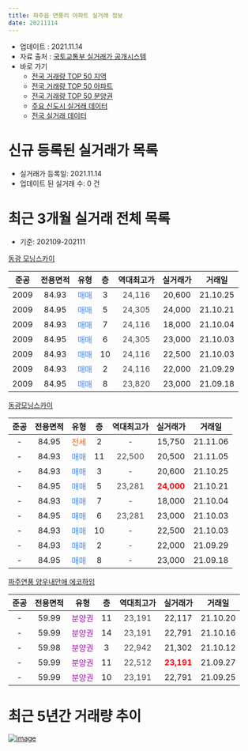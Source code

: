 ```yaml
---
title: 파주읍 연풍리 아파트 실거래 정보
date: 20211114
---
```


* 업데이트 : 2021.11.14
* 자료 출처 : [국토교통부 실거래가 공개시스템](http://rt.molit.go.kr)
* 바로 가기
    * [전국 거래량 TOP 50 지역](https://apt-info.github.io/apt-trade-info/tr)
    * [전국 거래량 TOP 50 아파트](https://apt-info.github.io/apt-trade-info/ta)
    * [전국 거래량 TOP 50 분양권](https://apt-info.github.io/apt-trade-info/tb)
    * [주요 신도시 실거래 데이터](https://apt-info.github.io/apt-trade-info/newtown)
    * [전국 실거래 데이터](https://apt-info.github.io/apt-trade-info/all)



<script async src="https://pagead2.googlesyndication.com/pagead/js/adsbygoogle.js"></script>
<!-- 기본광고 -->
<ins class="adsbygoogle"
     style="display:block"
     data-ad-client="ca-pub-1142216861245946"
     data-ad-slot="4805727019"
     data-ad-format="auto"
     data-full-width-responsive="true"></ins>
<script>
     (adsbygoogle = window.adsbygoogle || []).push({});
</script>


# 신규 등록된 실거래가 목록

* 실거래가 등록일: 2021.11.14
* 업데이트 된 실거래 수: 0 건




<script async src="https://pagead2.googlesyndication.com/pagead/js/adsbygoogle.js"></script>
<!-- 기본광고 -->
<ins class="adsbygoogle"
     style="display:block"
     data-ad-client="ca-pub-1142216861245946"
     data-ad-slot="4805727019"
     data-ad-format="auto"
     data-full-width-responsive="true"></ins>
<script>
     (adsbygoogle = window.adsbygoogle || []).push({});
</script>


# 최근 3개월 실거래 전체 목록
* 기준: 202109-202111


[동광 모닝스카이](https://search.naver.com/search.naver?query=%EB%8F%99%EA%B4%91+%EB%AA%A8%EB%8B%9D%EC%8A%A4%EC%B9%B4%EC%9D%B4)

|준공|전용면적|유형|층|역대최고가|실거래가|거래일|
|:---:|:---:|:---:|:---:|:---:|:---:|:---:|
|2009|84.93|<span style="color:#4285F3">매매</span>|3|<span style="color:#444444">24,116</span>|20,600|21.10.25|
|2009|84.95|<span style="color:#4285F3">매매</span>|5|<span style="color:#444444">24,305</span>|24,000|21.10.21|
|2009|84.93|<span style="color:#4285F3">매매</span>|7|<span style="color:#444444">24,116</span>|18,000|21.10.04|
|2009|84.95|<span style="color:#4285F3">매매</span>|6|<span style="color:#444444">24,305</span>|23,000|21.10.03|
|2009|84.93|<span style="color:#4285F3">매매</span>|10|<span style="color:#444444">24,116</span>|22,500|21.10.03|
|2009|84.93|<span style="color:#4285F3">매매</span>|2|<span style="color:#444444">24,116</span>|22,000|21.09.29|
|2009|84.95|<span style="color:#4285F3">매매</span>|8|<span style="color:#444444">23,820</span>|23,000|21.09.18|

[동광모닝스카이](https://search.naver.com/search.naver?query=%EB%8F%99%EA%B4%91%EB%AA%A8%EB%8B%9D%EC%8A%A4%EC%B9%B4%EC%9D%B4)

|준공|전용면적|유형|층|역대최고가|실거래가|거래일|
|:---:|:---:|:---:|:---:|:---:|:---:|:---:|
|-|84.95|<span style="color:#FF5A00">전세</span>|2|<span style="color:#444444">-</span>|15,750|21.11.06|
|-|84.93|<span style="color:#4285F3">매매</span>|11|<span style="color:#444444">22,500</span>|20,500|21.11.05|
|-|84.93|<span style="color:#4285F3">매매</span>|3|<span style="color:#444444">-</span>|20,600|21.10.25|
|-|84.95|<span style="color:#4285F3">매매</span>|5|<span style="color:#444444">23,281</span>|<b><span style="color:#FF0000">24,000</span></b>|21.10.21|
|-|84.93|<span style="color:#4285F3">매매</span>|7|<span style="color:#444444">-</span>|18,000|21.10.04|
|-|84.95|<span style="color:#4285F3">매매</span>|6|<span style="color:#444444">23,281</span>|23,000|21.10.03|
|-|84.93|<span style="color:#4285F3">매매</span>|10|<span style="color:#444444">-</span>|22,500|21.10.03|
|-|84.93|<span style="color:#4285F3">매매</span>|2|<span style="color:#444444">-</span>|22,000|21.09.29|
|-|84.95|<span style="color:#4285F3">매매</span>|8|<span style="color:#444444">-</span>|23,000|21.09.18|

[파주연풍 양우내안애 에코하임](https://search.naver.com/search.naver?query=%ED%8C%8C%EC%A3%BC%EC%97%B0%ED%92%8D+%EC%96%91%EC%9A%B0%EB%82%B4%EC%95%88%EC%95%A0+%EC%97%90%EC%BD%94%ED%95%98%EC%9E%84)

|준공|전용면적|유형|층|역대최고가|실거래가|거래일|
|:---:|:---:|:---:|:---:|:---:|:---:|:---:|
|-|59.99|<span style="color:#9C11A5">분양권</span>|11|<span style="color:#444444">23,191</span>|22,117|21.10.20|
|-|59.99|<span style="color:#9C11A5">분양권</span>|14|<span style="color:#444444">23,191</span>|22,791|21.10.16|
|-|59.98|<span style="color:#9C11A5">분양권</span>|3|<span style="color:#444444">22,942</span>|21,302|21.10.12|
|-|59.99|<span style="color:#9C11A5">분양권</span>|11|<span style="color:#444444">22,512</span>|<b><span style="color:#FF0000">23,191</span></b>|21.09.27|
|-|59.99|<span style="color:#9C11A5">분양권</span>|10|<span style="color:#444444">23,191</span>|22,791|21.09.25|



<script async src="https://pagead2.googlesyndication.com/pagead/js/adsbygoogle.js"></script>
<!-- 기본광고 -->
<ins class="adsbygoogle"
     style="display:block"
     data-ad-client="ca-pub-1142216861245946"
     data-ad-slot="4805727019"
     data-ad-format="auto"
     data-full-width-responsive="true"></ins>
<script>
     (adsbygoogle = window.adsbygoogle || []).push({});
</script>


# 최근 5년간 거래량 추이


<div style="width:100%;">
    <canvas id="deal_progress" height="200"></canvas>
</div>

<script>
new Chart(document.getElementById("deal_progress"), {
    type: 'line',
    data: {
        labels: ['16.01','16.02','16.03','16.04','16.05','16.06','16.07','16.08','16.09','16.10','16.11','16.12','17.01','17.02','17.03','17.04','17.05','17.06','17.07','17.08','17.09','17.10','17.11','17.12','18.01','18.02','18.03','18.04','18.05','18.06','18.07','18.08','18.10','18.12','19.01','19.02','19.03','19.04','19.05','19.06','19.07','19.08','19.09','19.12','20.01','20.02','20.03','20.04','20.05','20.06','20.07','20.08','20.09','20.10','20.11','20.12','21.01','21.02','21.03','21.04','21.05','21.06','21.07','21.08','21.09','21.10','21.11'],
        datasets: [{
            label: '매매/분양권',
            data: [0,2,0,1,3,4,0,4,1,5,1,2,2,2,6,1,1,0,1,0,0,1,0,1,1,1,1,0,3,1,0,1,1,2,1,1,0,1,1,1,1,0,0,2,3,0,3,0,1,2,3,0,1,1,14,11,10,5,9,3,6,4,8,10,6,13,1],
            borderColor: "rgba(66, 133, 243, 1)",
            backgroundColor: "rgba(66, 133, 243, 0.05)",
            borderWidth: 1,
            pointRadius: 0,
            fill: false,
            lineTension: 0
        },{
            label: '전/월세',
            data: [1,1,3,4,2,4,4,2,3,3,0,1,3,2,0,5,1,1,4,1,1,2,1,0,3,0,2,2,4,1,1,0,2,0,0,0,1,2,0,1,2,1,1,1,2,1,2,1,0,1,2,1,1,2,1,3,2,0,1,2,1,1,4,0,0,0,1],
            borderColor: "rgba(255, 90, 0, 1)",
            backgroundColor: "rgba(255, 90, 0, 0.05)",
            borderWidth: 1,
            pointRadius: 0,
            fill: false,
            lineTension: 0
        },{
            label: '합계',
            data: [1,3,3,5,5,8,4,6,4,8,1,3,5,4,6,6,2,1,5,1,1,3,1,1,4,1,3,2,7,2,1,1,3,2,1,1,1,3,1,2,3,1,1,3,5,1,5,1,1,3,5,1,2,3,15,14,12,5,10,5,7,5,12,10,6,13,2],
            borderColor: "rgba(0, 0, 0, 1)",
            backgroundColor: "rgba(0, 0, 0, 0.03)",
            borderWidth: 0.1,
            pointRadius: 0,
            fill: true,
            lineTension: 0
        }
        ]
    },
    options: {
        responsive: true,
        title: {
            display: false
        },
        tooltips: {
            mode: 'index',
            intersect: false
        },
        hover: {
            mode: 'nearest',
            intersect: true
        },
        scales: {
            xAxes: [{
                display: true,
                scaleLabel: {
                    display: true,
                    labelString: '년/월'
                }
            }],
            yAxes: [{
                display: true,
                ticks: {
                    suggestedMin: 0,
                },
                scaleLabel: {
                    display: true,
                    labelString: '실거래 수'
                }
            }]
        }
    }
});

</script>


[![image](https://apt-info.github.io/images/2020-01-03-apt-trade-info/1024x500.png)](https://play.google.com/store/apps/details?id=com.aptinfo.apttradeinfo)

